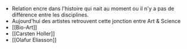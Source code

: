 - Relation encre dans l'histoire qui nait au moment ou il n'y a pas de différence entre les disciplines.
- Aujourd'hui des artistes retrouvent cette jonction entre Art & Science
- [[Bio-Art]]
- [[Carsten Holler]]
- [[Olafur Eliasson]]
